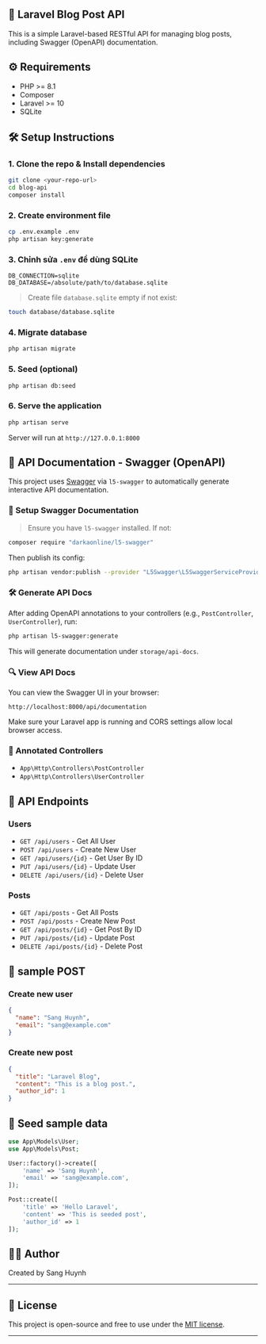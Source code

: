 
## 🚀 Laravel Blog Post API
This is a simple Laravel-based RESTful API for managing blog posts, including Swagger (OpenAPI) documentation.

## ⚙️ Requirements
- PHP >= 8.1
- Composer
- Laravel >= 10
- SQLite 

## 🛠 Setup Instructions

### 1. Clone the repo & Install dependencies
```bash
git clone <your-repo-url>
cd blog-api
composer install
```

### 2. Create environment file
```bash
cp .env.example .env
php artisan key:generate
```

### 3. Chỉnh sửa `.env` để dùng SQLite
```dotenv
DB_CONNECTION=sqlite
DB_DATABASE=/absolute/path/to/database.sqlite
```
> Create file `database.sqlite` empty if not exist:
```bash
touch database/database.sqlite
```

### 4. Migrate database
```bash
php artisan migrate
```

### 5. Seed (optional)
```bash
php artisan db:seed
```

### 6. Serve the application
```bash
php artisan serve
```

Server will run at `http://127.0.0.1:8000`

## 📘 API Documentation - Swagger (OpenAPI)

This project uses [Swagger](https://swagger.io/specification/) via `l5-swagger` to automatically generate interactive API documentation.

### 🔧 Setup Swagger Documentation

> Ensure you have `l5-swagger` installed. If not:

```bash
composer require "darkaonline/l5-swagger"
```

Then publish its config:

```bash
php artisan vendor:publish --provider "L5Swagger\L5SwaggerServiceProvider"
```

### 🛠 Generate API Docs

After adding OpenAPI annotations to your controllers (e.g., `PostController`, `UserController`), run:

```bash
php artisan l5-swagger:generate
```

This will generate documentation under `storage/api-docs`.

### 🔍 View API Docs

You can view the Swagger UI in your browser:

```
http://localhost:8000/api/documentation
```

Make sure your Laravel app is running and CORS settings allow local browser access.

### 📂 Annotated Controllers

- `App\Http\Controllers\PostController`
- `App\Http\Controllers\UserController`

## 🔗 API Endpoints

### Users
- `GET /api/users` - Get All User
- `POST /api/users` - Create New User
- `GET /api/users/{id}` - Get User By ID
- `PUT /api/users/{id}` - Update User
- `DELETE /api/users/{id}` - Delete User

### Posts
- `GET /api/posts` - Get All Posts
- `POST /api/posts` - Create New Post
- `GET /api/posts/{id}` - Get Post By ID
- `PUT /api/posts/{id}` - Update Post
- `DELETE /api/posts/{id}` - Delete Post

## 🧪 sample POST
### Create new user
```json
{
  "name": "Sang Huynh",
  "email": "sang@example.com"
}
```

### Create new post
```json
{
  "title": "Laravel Blog",
  "content": "This is a blog post.",
  "author_id": 1
}
```

## 🧬 Seed sample data

```php
use App\Models\User;
use App\Models\Post;

User::factory()->create([
    'name' => 'Sang Huynh',
    'email' => 'sang@example.com',
]);

Post::create([
    'title' => 'Hello Laravel',
    'content' => 'This is seeded post',
    'author_id' => 1
]);
```



## 👨‍💻 Author

Created by Sang Huynh

---

## 📝 License

This project is open-source and free to use under the [MIT license](LICENSE).

---